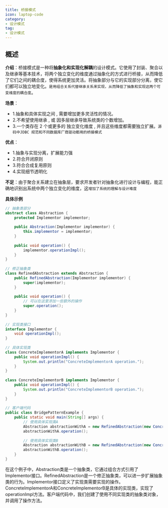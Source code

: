```yaml
---
title: 桥接模式
icon: laptop-code
category:
- 设计模式
tag:
- 设计模式
---
```


## 概述

**介绍**：桥接模式是一种将**抽象化和实现化解耦**的设计模式。它使用了封装、聚合以及继承等基本技术，将两个独立变化的维度通过抽象化的方式进行桥接，从而降低了它们之间的耦合度，使得系统更加灵活。将抽象部分与它的实现部分分离，使它们都可以独立地变化。`是用组合关系代替继承关系来实现，从而降低了抽象和实现这两个可变维度的耦合度`。

**场景**：
* 1.抽象和具体实现之间 , 需要增加更多灵活性的情况。
* 2.不希望使用继承 , 或 因多层继承导致系统类的个数增加。
* 3.一个类存在 2 个或更多的 独立变化维度 , 并且这些维度都需要独立扩展。`源码中JDBC 规范和不同数据库厂商驱动都用的桥接模式`

**优点**：
* 1.抽象与实现分离，扩展能力强
* 2.符合开闭原则
* 3.符合合成复用原则
* 4.实现细节透明化

**不足**：由于聚合关系建立在抽象层，要求开发者针对抽象化进行设计与编程，能正确地识别出系统中两个独立变化的维度，这`增加了系统的理解与设计难度`

**具体示例**

```java
// 抽象类部分
abstract class Abstraction {
    protected Implementor implementor;
 
    public Abstraction(Implementor implementor) {
        this.implementor = implementor;
    }
 
    public void operation() {
        implementor.operationImpl();
    }
}
 
// 修正抽象类
class RefinedAbstraction extends Abstraction {
    public RefinedAbstraction(Implementor implementor) {
        super(implementor);
    }
 
    public void operation() {
        // 可以在这里添加一些额外的操作
        super.operation();
    }
}
 
// 实现类接口
interface Implementor {
    void operationImpl();
}
 
// 具体实现类
class ConcreteImplementorA implements Implementor {
    public void operationImpl() {
        System.out.println("ConcreteImplementorA operation.");
    }
}
 
class ConcreteImplementorB implements Implementor {
    public void operationImpl() {
        System.out.println("ConcreteImplementorB operation.");
    }
}
 
// 客户端代码
public class BridgePatternExample {
    public static void main(String[] args) {
        // 使用具体实现类A
        Abstraction abstractionWithA = new RefinedAbstraction(new ConcreteImplementorA());
        abstractionWithA.operation();
 
        // 使用具体实现类B
        Abstraction abstractionWithB = new RefinedAbstraction(new ConcreteImplementorB());
        abstractionWithB.operation();
    }
}
```
在这个例子中，Abstraction类是一个抽象类，它通过组合方式引用了Implementor接口。RefinedAbstraction是一个修正抽象类，可以进一步扩展抽象类的行为。Implementor接口定义了实现类需要实现的操作。ConcreteImplementorA和ConcreteImplementorB是具体的实现类，实现了operationImpl方法。客户端代码中，我们创建了使用不同实现类的抽象类对象，并调用了操作方法。


